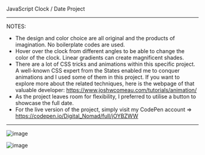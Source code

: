 JavaScript Clock / Date Project

<hr>

NOTES:
- The design and color choice are all original and the products of imagination. No boilerplate codes are used. 
- Hover over the clock from different angles to be able to change the color of the clock. Linear gradients can create magnificent shades.
- There are a lot of CSS tricks and animations within this specific project. A well-known CSS expert from the States enabled me to conquer animations and I used some of them in this project. If you want to explore more about the related techniques, here is the webpage of that valuable developer: https://www.joshwcomeau.com/tutorials/animation/
- As the project leaves room for flexibility, I preferred to utilise a button to showcase the full date.
- For the live version of the project, simply visit my CodePen account => https://codepen.io/Digital_Nomad/full/jOYBZWW

<hr>

![image](https://user-images.githubusercontent.com/90147636/184929419-8c75dae5-1356-412f-9401-6b1dbf0f3799.png)

![image](https://user-images.githubusercontent.com/90147636/184929700-728b2161-46e5-46f6-87c0-5f8eafb2af03.png)

